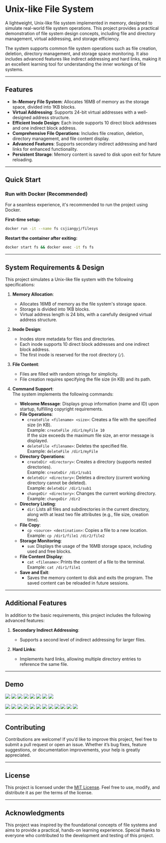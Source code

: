 # Unix-like File System

A lightweight, Unix-like file system implemented in memory, designed to simulate real-world file system operations. This project provides a practical demonstration of file system design concepts, including file and directory management, virtual addressing, and storage efficiency.

The system supports common file system operations such as file creation, deletion, directory management, and storage space monitoring. It also includes advanced features like indirect addressing and hard links, making it an excellent learning tool for understanding the inner workings of file systems.

---

## Features

- **In-Memory File System**: Allocates 16MB of memory as the storage space, divided into 1KB blocks.
- **Virtual Addressing**: Supports 24-bit virtual addresses with a well-designed address structure.
- **Efficient Inode Design**: Each inode supports 10 direct block addresses and one indirect block address.
- **Comprehensive File Operations**: Includes file creation, deletion, directory management, and file content display.
- **Advanced Features**: Supports secondary indirect addressing and hard links for enhanced functionality.
- **Persistent Storage**: Memory content is saved to disk upon exit for future reloading.

---

## Quick Start

### Run with Docker (Recommended)

For a seamless experience, it's recommended to run the project using Docker.

**First-time setup:**

```bash
docker run -it --name fs csjiangyj/filesys
```

**Restart the container after exiting:**

```bash
docker start fs && docker exec -it fs fs
```

---

## System Requirements & Design

This project simulates a Unix-like file system with the following specifications:

1. **Memory Allocation**:

   - Allocates 16MB of memory as the file system's storage space.
   - Storage is divided into 1KB blocks.
   - Virtual address length is 24 bits, with a carefully designed virtual address structure.

2. **Inode Design**:

   - Inodes store metadata for files and directories.
   - Each inode supports 10 direct block addresses and one indirect block address.
   - The first inode is reserved for the root directory (`/`).

3. **File Content**:

   - Files are filled with random strings for simplicity.
   - File creation requires specifying the file size (in KB) and its path.

4. **Command Support**:  
   The system implements the following commands:

   - **Welcome Message**: Displays group information (name and ID) upon startup, fulfilling copyright requirements.
   - **File Operations**:
     - `createFile <filename> <size>`: Creates a file with the specified size (in KB).  
       Example: `createFile /dir1/myFile 10`  
       If the size exceeds the maximum file size, an error message is displayed.
     - `deleteFile <filename>`: Deletes the specified file.  
       Example: `deleteFile /dir1/myFile`
   - **Directory Operations**:
     - `createDir <directory>`: Creates a directory (supports nested directories).  
       Example: `createDir /dir1/sub1`
     - `deleteDir <directory>`: Deletes a directory (current working directory cannot be deleted).  
       Example: `deleteDir /dir1/sub1`
     - `changeDir <directory>`: Changes the current working directory.  
       Example: `changeDir /dir2`
   - **Directory Listing**:
     - `dir`: Lists all files and subdirectories in the current directory, along with at least two file attributes (e.g., file size, creation time).
   - **File Copy**:
     - `cp <source> <destination>`: Copies a file to a new location.  
       Example: `cp /dir1/file1 /dir2/file2`
   - **Storage Monitoring**:
     - `sum`: Displays the usage of the 16MB storage space, including used and free blocks.
   - **File Content Display**:
     - `cat <filename>`: Prints the content of a file to the terminal.  
       Example: `cat /dir1/file1`
   - **Save and Exit**:
     - Saves the memory content to disk and exits the program. The saved content can be reloaded in future sessions.

---

## Additional Features

In addition to the basic requirements, this project includes the following advanced features:

1. **Secondary Indirect Addressing**:

   - Supports a second level of indirect addressing for larger files.

2. **Hard Links**:
   - Implements hard links, allowing multiple directory entries to reference the same file.

---

## Demo

![](demo/GIF-00.gif)
![](demo/GIF-01.gif)
![](demo/GIF-02.gif)
![](demo/GIF-03.gif)
![](demo/GIF-04.gif)
![](demo/GIF-05.gif)
![](demo/GIF-06.gif)
![](demo/GIF-07.gif)

![](demo/Screenshot-00.jpg)
![](demo/Screenshot-01.jpg)
![](demo/Screenshot-02.jpg)
![](demo/Screenshot-03.jpg)
![](demo/Screenshot-04.jpg)
![](demo/Screenshot-05.jpg)
![](demo/Screenshot-06.jpg)
![](demo/Screenshot-07.jpg)
![](demo/Screenshot-08.jpg)
![](demo/Screenshot-09.jpg)
![](demo/Screenshot-10.jpg)
![](demo/Screenshot-11.jpg)

---

## Contributing

Contributions are welcome! If you’d like to improve this project, feel free to submit a pull request or open an issue. Whether it’s bug fixes, feature suggestions, or documentation improvements, your help is greatly appreciated.

---

## License

This project is licensed under the [MIT License](LICENSE). Feel free to use, modify, and distribute it as per the terms of the license.

---

## Acknowledgments

This project was inspired by the foundational concepts of file systems and aims to provide a practical, hands-on learning experience. Special thanks to everyone who contributed to the development and testing of this project.
